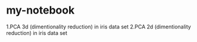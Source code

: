 # my-notebook
1.PCA 3d (dimentionality reduction) in iris data set
2.PCA 2d (dimentionality reduction) in iris data set
